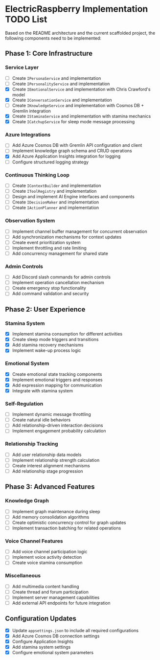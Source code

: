# ElectricRaspberry Implementation TODO List

Based on the README architecture and the current scaffolded project, the following components need to be implemented:

## Phase 1: Core Infrastructure

### Service Layer
- [ ] Create `IPersonaService` and implementation
- [ ] Create `IPersonalityService` and implementation
- [x] Create `IEmotionalService` and implementation with Chris Crawford's model
- [x] Create `IConversationService` and implementation
- [ ] Create `IKnowledgeService` and implementation with Cosmos DB + Gremlin integration
- [x] Create `IStaminaService` and implementation with stamina mechanics
- [x] Create `ICatchupService` for sleep mode message processing

### Azure Integrations
- [ ] Add Azure Cosmos DB with Gremlin API configuration and client
- [ ] Implement knowledge graph schema and CRUD operations
- [x] Add Azure Application Insights integration for logging
- [ ] Configure structured logging strategy

### Continuous Thinking Loop
- [ ] Create `IContextBuilder` and implementation
- [ ] Create `IToolRegistry` and implementation
- [ ] Design and implement AI Engine interfaces and components
- [ ] Create `IDecisionMaker` and implementation
- [ ] Create `IActionPlanner` and implementation

### Observation System
- [ ] Implement channel buffer management for concurrent observation
- [ ] Add synchronization mechanisms for context updates
- [ ] Create event prioritization system
- [ ] Implement throttling and rate limiting
- [ ] Add concurrency management for shared state

### Admin Controls
- [ ] Add Discord slash commands for admin controls
- [ ] Implement operation cancellation mechanism
- [ ] Create emergency stop functionality
- [ ] Add command validation and security

## Phase 2: User Experience

### Stamina System
- [x] Implement stamina consumption for different activities
- [x] Create sleep mode triggers and transitions
- [x] Add stamina recovery mechanisms
- [x] Implement wake-up process logic

### Emotional System
- [x] Create emotional state tracking components
- [x] Implement emotional triggers and responses
- [x] Add expression mapping for communication
- [x] Integrate with stamina system

### Self-Regulation
- [ ] Implement dynamic message throttling
- [ ] Create natural idle behaviors
- [ ] Add relationship-driven interaction decisions
- [ ] Implement engagement probability calculation

### Relationship Tracking
- [ ] Add user relationship data models
- [ ] Implement relationship strength calculation
- [ ] Create interest alignment mechanisms
- [ ] Add relationship stage progression

## Phase 3: Advanced Features

### Knowledge Graph
- [ ] Implement graph maintenance during sleep
- [ ] Add memory consolidation algorithms
- [ ] Create optimistic concurrency control for graph updates
- [ ] Implement transaction batching for related operations

### Voice Channel Features
- [ ] Add voice channel participation logic
- [ ] Implement voice activity detection
- [ ] Create voice stamina consumption

### Miscellaneous
- [ ] Add multimedia content handling
- [ ] Create thread and forum participation
- [ ] Implement server management capabilities
- [ ] Add external API endpoints for future integration

## Configuration Updates
- [x] Update `appsettings.json` to include all required configurations
- [x] Add Azure Cosmos DB connection settings
- [x] Configure Application Insights
- [x] Add stamina system settings
- [x] Configure emotional system parameters